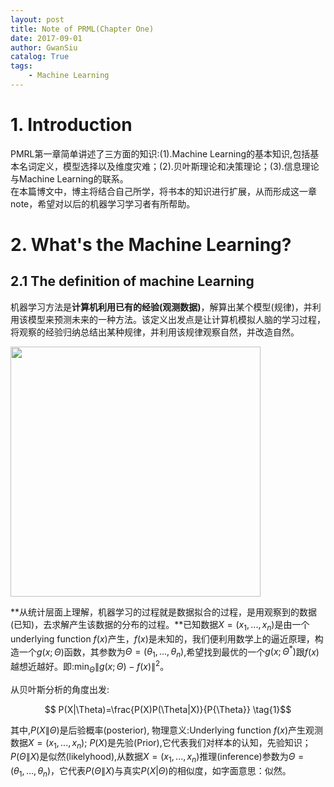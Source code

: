 ```yaml
---
layout: post
title: Note of PRML(Chapter One)
date: 2017-09-01
author: GwanSiu
catalog: True
tags:
    - Machine Learning
---
```

# 1. Introduction
 PMRL第一章简单讲述了三方面的知识:(1).Machine Learning的基本知识,包括基本名词定义，模型选择以及维度灾难；(2).贝叶斯理论和决策理论；(3).信息理论与Machine Learning的联系。  
 在本篇博文中，博主将结合自己所学，将书本的知识进行扩展，从而形成这一章note，希望对以后的机器学习学习者有所帮助。

# 2. What's the Machine Learning?
## 2.1 The definition of machine Learning
机器学习方法是**计算机利用已有的经验(观测数据)**，解算出某个模型(规律)，并利用该模型来预测未来的一种方法。该定义出发点是让计算机模拟人脑的学习过程，将观察的经验归纳总结出某种规律，并利用该规律观察自然，并改造自然。

<img src="http://static.zybuluo.com/GwanSiu/f3sj16wbys8cbhterddb0ghy/image.png" width="400" height="400"/>

**从统计层面上理解，机器学习的过程就是数据拟合的过程，是用观察到的数据(已知)，去求解产生该数据的分布的过程。**已知数据$X=(x_{1},...,x_{n})$是由一个underlying function $f(x)$产生，$f(x)$是未知的，我们便利用数学上的逼近原理，构造一个$g(x;\Theta)$函数，其参数为$\Theta=(\theta_{1},...,\theta_{n})$,希望找到最优的一个$g(x;\Theta^{*})$跟$f(x)$越想近越好。即:$\text{min}_{\Theta}\lVert g(x;\Theta)-f(x)\rVert^{2}$。

从贝叶斯分析的角度出发:

$$ P(X|\Theta)=\frac{P(X)P(\Theta|X)}{P{\Theta}} \tag{1}$$

其中,$P(X\|\Theta)$是后验概率(posterior), 物理意义:Underlying function $f(x)$产生观测数据$X=(x_{1},...,x_{n})$; $P(X)$是先验(Prior),它代表我们对样本的认知，先验知识；$P(\Theta\|X)$是似然(likelyhood),从数据$X=(x_{1},...,x_{n})$推理(inference)参数为$\Theta=(\theta_{1},...,\theta_{n})$，它代表$P(\Theta\|X)$与真实$P(X|\Theta)$的相似度，如字面意思：似然。
